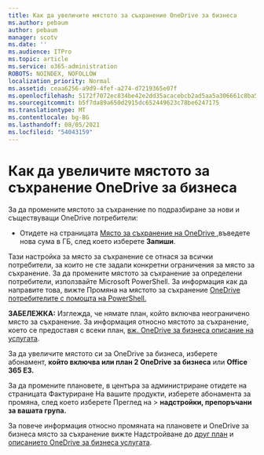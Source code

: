 ```yaml
---
title: Как да увеличите мястото за съхранение OneDrive за бизнеса
ms.author: pebaum
author: pebaum
manager: scotv
ms.date: ''
ms.audience: ITPro
ms.topic: article
ms.service: o365-administration
ROBOTS: NOINDEX, NOFOLLOW
localization_priority: Normal
ms.assetid: ceaa6256-a9d9-4fef-a274-d7219365e07f
ms.openlocfilehash: 5172f7072ec834be42e2dd35acacebcb2ad5aa5a306661c8ba5ff6ed888f63f1
ms.sourcegitcommit: b5f7da89a650d2915dc652449623c78be6247175
ms.translationtype: MT
ms.contentlocale: bg-BG
ms.lasthandoff: 08/05/2021
ms.locfileid: "54043159"
---
```

# <a name="how-to-increase-storage-in-onedrive-for-business"></a>Как да увеличите мястото за съхранение OneDrive за бизнеса

За да промените мястото за съхранение по подразбиране за нови и съществуващи OneDrive потребители:
  
- Отидете на страницата [Място за съхранение на OneDrive ,](https://admin.onedrive.com/?v=StorageSettings)въведете нова сума в ГБ, след което изберете **Запиши**.

Тази настройка за място за съхранение се отнася за всички потребители, за които не сте задали конкретни ограничения за място за съхранение. За да промените мястото за съхранение за определени потребители, използвайте Microsoft PowerShell. За информация как да направите това, вижте Промяна на мястото за съхранение [OneDrive потребителите с помощта на PowerShell.](https://docs.microsoft.com/onedrive/change-user-storage)

**ЗАБЕЛЕЖКА:** Изглежда, че нямате план, който включва неограничено място за съхранение. За информация относно мястото за съхранение, което се предоставя с всеки план, [вж. OneDrive за бизнеса описание на услугата](https://docs.microsoft.com/office365/servicedescriptions/onedrive-for-business-service-description).
  
За да увеличите мястото си за OneDrive за бизнеса, изберете абонамент, **който включва или план 2 OneDrive за бизнеса** или **Office 365 E3.**
  
За да промените плановете, в центъра  за администриране отидете на страницата Фактуриране На вашите продукти, изберете абонамента за промяна, след което изберете Преглед на \> [](https://go.microsoft.com/fwlink/p/?linkid=842054) **надстройки, препоръчани за вашата група.**
  
За повече информация относно промяната на плановете и OneDrive за бизнеса място за съхранение вижте Надстройване до [друг план](https://docs.microsoft.com/microsoft-365/commerce/subscriptions/upgrade-to-different-plan) и [описанието OneDrive за бизнеса услугата](https://docs.microsoft.com/office365/servicedescriptions/onedrive-for-business-service-description).